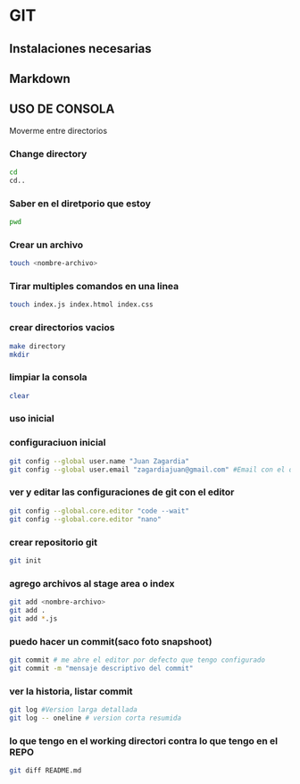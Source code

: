 # GIT

## Instalaciones necesarias

## Markdown

## USO DE CONSOLA

Moverme entre directorios

### Change directory
``` sh
cd
cd..
```

### Saber en el diretporio que estoy
```sh
pwd
```

### Crear un archivo
```sh
touch <nombre-archivo>
```

### Tirar multiples comandos en una linea
```sh
touch index.js index.htmol index.css

```

### crear directorios vacios
```sh
make directory
mkdir
```

### limpiar la consola
```sh
clear
```

### uso inicial

### configuraciuon inicial

```sh
git config --global user.name "Juan Zagardia"
git config --global user.email "zagardiajuan@gmail.com" #Email con el que se registraron en github
```

### ver y editar las configuraciones de git con el editor
```sh
git config --global.core.editor "code --wait"
git config --global.core.editor "nano"
```

### crear repositorio git
```sh
git init
```

### agrego archivos al stage area o index

```sh
git add <nombre-archivo>
git add .
git add *.js
```
### puedo hacer un commit(saco foto snapshoot)
```sh
git commit # me abre el editor por defecto que tengo configurado
git commit -m "mensaje descriptivo del commit"
```
### ver la historia, listar commit
```sh
git log #Version larga detallada
git log -- oneline # version corta resumida
```

### lo que tengo en el working directori contra lo que tengo en el REPO
```sh
git diff README.md
```
